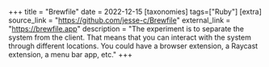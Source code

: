 +++
title = "Brewfile"
date = 2022-12-15
[taxonomies]
tags=["Ruby"]
[extra]
source_link = "https://github.com/jesse-c/Brewfile"
external_link = "https://brewfile.app"
description = "The experiment is to separate the system from the client. That means that you can interact with the system through different locations. You could have a browser extension, a Raycast extension, a menu bar app, etc."
+++
